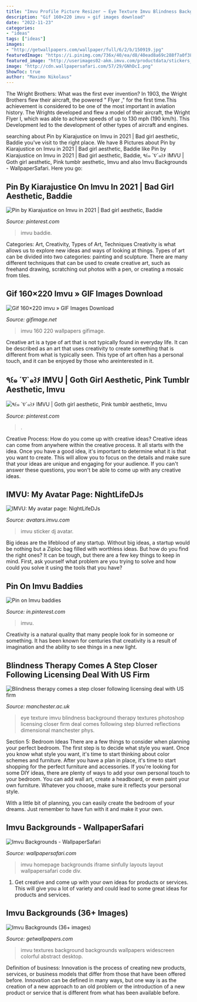 ```yaml
---
title: "Imvu Profile Picture Resizer ~ Eye Texture Imvu Blindness Background Therapy Textures Photoshop Licensing Closer Firm Deal Comes Following Step Blurred Reflections Dimensional Manchester Phys"
description: "Gif 160×220 imvu » gif images download"
date: "2022-11-23"
categories:
- "ideas"
tags: ["ideas"]
images:
- "http://getwallpapers.com/wallpaper/full/6/2/b/150919.jpg"
featuredImage: "https://i.pinimg.com/736x/40/ea/d8/40ead8a69c288f7a0f3870b87b8eeccb.jpg"
featured_image: "http://userimages02-akm.imvu.com/productdata/stickers_878de2ef0eec6acc4b4062eedd48eedb.gif"
image: "http://cdn.wallpapersafari.com/57/29/GNhDcI.png"
ShowToc: true
author: "Maximo Nikolaus"
---
```



The Wright Brothers: What was the first ever invention?
In 1903, the Wright Brothers flew their aircraft, the powered " Flyer ," for the first time.This achievement is considered to be one of the most important in aviation history. The Wrights developed and flew a model of their aircraft, the Wright Flyer I, which was able to achieve speeds of up to 130 mph (190 km/h). This Development led to the development of other types of aircraft and engines.

	

		
searching about Pin by Kiarajustice on Imvu in 2021 | Bad girl aesthetic, Baddie you've visit to the right place. We have 8 Pictures about Pin by Kiarajustice on Imvu in 2021 | Bad girl aesthetic, Baddie like Pin by Kiarajustice on Imvu in 2021 | Bad girl aesthetic, Baddie, ٩꒰๑ ´∇`๑꒱۶ IMVU | Goth girl aesthetic, Pink tumblr aesthetic, Imvu and also Imvu Backgrounds - WallpaperSafari. Here you go:
		
    
## Pin By Kiarajustice On Imvu In 2021 | Bad Girl Aesthetic, Baddie

<img loading=lazy src="https://i.pinimg.com/736x/34/c5/e1/34c5e100bf52441e70a6189336284f56.jpg" onerror="this.onerror=null;this.src='https://tse1.mm.bing.net/th?id=OIP.KzIGsCYTqHr-9g_lA2z4pQHaK4&amp;pid=15.1';" alt="Pin by Kiarajustice on Imvu in 2021 | Bad girl aesthetic, Baddie">

_Source: pinterest.com_

>imvu baddie. 

	

Categories: Art, Creativity, Types of Art, Techniques
Creativity is what allows us to explore new ideas and ways of looking at things. Types of art can be divided into two categories: painting and sculpture. There are many different techniques that can be used to create creative art, such as freehand drawing, scratching out photos with a pen, or creating a mosaic from tiles.

    
## Gif 160×220 Imvu » GIF Images Download

<img loading=lazy src="https://gifimage.net/wp-content/uploads/2017/11/gif-160x220-imvu.gif" onerror="this.onerror=null;this.src='https://tse4.mm.bing.net/th?id=OIP.RBAM0W8BmAbYw8wT_XWX_gAAAA&amp;pid=15.1';" alt="Gif 160×220 imvu » GIF Images Download">

_Source: gifimage.net_

>imvu 160 220 wallpapers gifimage. 

	

Creative art is a type of art that is not typically found in everyday life. It can be described as an art that uses creativity to create something that is different from what is typically seen. This type of art often has a personal touch, and it can be enjoyed by those who areinterested in it.

    
## ٩꒰๑ ´∇`๑꒱۶ IMVU | Goth Girl Aesthetic, Pink Tumblr Aesthetic, Imvu

<img loading=lazy src="https://i.pinimg.com/736x/98/90/3d/98903d7561e03976b896a32b9799e0d6.jpg" onerror="this.onerror=null;this.src='https://tse2.mm.bing.net/th?id=OIP.MiKjPYKj8Wo7_c93evL_GAHaMX&amp;pid=15.1';" alt="٩꒰๑ ´∇`๑꒱۶ IMVU | Goth girl aesthetic, Pink tumblr aesthetic, Imvu">

_Source: pinterest.com_

>. 

	

Creative Process: How do you come up with creative ideas?
Creative ideas can come from anywhere within the creative process. It all starts with the idea. Once you have a good idea, it's important to determine what it is that you want to create. This will allow you to focus on the details and make sure that your ideas are unique and engaging for your audience. If you can't answer these questions, you won't be able to come up with any creative ideas.

    
## IMVU: My Avatar Page: NightLifeDJs

<img loading=lazy src="http://userimages02-akm.imvu.com/productdata/stickers_878de2ef0eec6acc4b4062eedd48eedb.gif" onerror="this.onerror=null;this.src='https://tse1.mm.bing.net/th?id=OIP.laJUkHYCR8e2FsCr_mO7AgHaFj&amp;pid=15.1';" alt="IMVU: My avatar page: NightLifeDJs">

_Source: avatars.imvu.com_

>imvu sticker dj avatar. 

	

Big ideas are the lifeblood of any startup. Without big ideas, a startup would be nothing but a Ziploc bag filled with worthless ideas. But how do you find the right ones? It can be tough, but there are a few key things to keep in mind. First, ask yourself what problem are you trying to solve and how could you solve it using the tools that you have?

    
## Pin On Imvu Baddies

<img loading=lazy src="https://i.pinimg.com/736x/40/ea/d8/40ead8a69c288f7a0f3870b87b8eeccb.jpg" onerror="this.onerror=null;this.src='https://tse1.mm.bing.net/th?id=OIP.pBoTT9JfMhY5jkmEBaFUMQHaHa&amp;pid=15.1';" alt="Pin on Imvu baddies">

_Source: in.pinterest.com_

>imvu. 

	

Creativity is a natural quality that many people look for in someone or something. It has been known for centuries that creativity is a result of imagination and the ability to see things in a new light.

    
## Blindness Therapy Comes A Step Closer Following Licensing Deal With US Firm

<img loading=lazy src="https://content.presspage.com/uploads/1369/800_eyeshot.jpg?10000" onerror="this.onerror=null;this.src='https://tse2.mm.bing.net/th?id=OIP.5TnUYSp1MNAC8rHYzGkceQHaHa&amp;pid=15.1';" alt="Blindness therapy comes a step closer following licensing deal with US firm">

_Source: manchester.ac.uk_

>eye texture imvu blindness background therapy textures photoshop licensing closer firm deal comes following step blurred reflections dimensional manchester phys. 

	

Section 5: Bedroom Ideas
There are a few things to consider when planning your perfect bedroom. The first step is to decide what style you want. Once you know what style you want, it's time to start thinking about color schemes and furniture. After you have a plan in place, it's time to start shopping for the perfect furniture and accessories.
If you're looking for some DIY ideas, there are plenty of ways to add your own personal touch to your bedroom. You can add wall art, create a headboard, or even paint your own furniture. Whatever you choose, make sure it reflects your personal style.

With a little bit of planning, you can easily create the bedroom of your dreams. Just remember to have fun with it and make it your own.

    
## Imvu Backgrounds - WallpaperSafari

<img loading=lazy src="http://cdn.wallpapersafari.com/57/29/GNhDcI.png" onerror="this.onerror=null;this.src='https://tse3.mm.bing.net/th?id=OIP.VJWNIE2p-MEIg5x8l16y2QHaIO&amp;pid=15.1';" alt="Imvu Backgrounds - WallpaperSafari">

_Source: wallpapersafari.com_

>imvu homepage backgrounds iframe sinfully layouts layout wallpapersafari code div. 

	

1. Get creative and come up with your own ideas for products or services. This will give you a lot of variety and could lead to some great ideas for products and services.

    
## Imvu Backgrounds (36+ Images)

<img loading=lazy src="http://getwallpapers.com/wallpaper/full/6/2/b/150919.jpg" onerror="this.onerror=null;this.src='https://tse3.mm.bing.net/th?id=OIP.mQ7tPiUzKhL78tf5YjmfYwHaEo&amp;pid=15.1';" alt="Imvu Backgrounds (36+ images)">

_Source: getwallpapers.com_

>imvu textures background backgrounds wallpapers widescreen colorful abstract desktop. 

	

Definition of business:
Innovation is the process of creating new products, services, or business models that differ from those that have been offered before. Innovation can be defined in many ways, but one way is as the creation of a new approach to an old problem or the introduction of a new product or service that is different from what has been available before.

